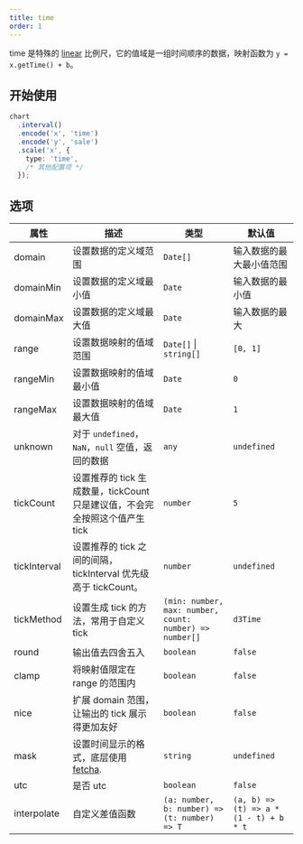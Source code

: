 ```yaml
---
title: time
order: 1
---
```


time 是特殊的 [linear](/manual/core/scale/linear) 比例尺，它的值域是一组时间顺序的数据，映射函数为 `y = x.getTime() + b`。

## 开始使用

```ts
chart
  .interval()
  .encode('x', 'time')
  .encode('y', 'sale')
  .scale('x', {
    type: 'time',
    /* 其他配置项 */
  });
```

## 选项

| 属性 | 描述 | 类型 | 默认值 |
| -------------| ----------------------------------------------------------- | -----| ------- |
| domain      | 设置数据的定义域范围                                            | `Date[]` | 输入数据的最大最小值范围 |
| domainMin      | 设置数据的定义域最小值                                     | `Date` | 输入数据的最小值 |
| domainMax      | 设置数据的定义域最大值                                           | `Date` | 输入数据的最大 |
| range       | 设置数据映射的值域范围                                           | `Date[]` \| `string[]` | `[0, 1]` |
| rangeMin       | 设置数据映射的值域最小值                                        | `Date` | `0` |
| rangeMax       | 设置数据映射的值域最大值                                      | `Date` | `1` |
| unknown      | 对于 `undefined`， `NaN`，`null` 空值，返回的数据               | `any` | `undefined` |
| tickCount    | 设置推荐的 tick 生成数量，tickCount 只是建议值，不会完全按照这个值产生 tick | `number` | `5` |
| tickInterval | 设置推荐的 tick 之间的间隔，tickInterval 优先级高于 tickCount。| `number` | `undefined` |
| tickMethod   | 设置生成 tick 的方法，常用于自定义 tick                          | `(min: number, max: number, count: number) => number[]`      | `d3Time` |
| round       | 输出值去四舍五入                                                | `boolean` | `false` |
| clamp       | 将映射值限定在 range 的范围内                                    | `boolean` | `false` |
| nice        | 扩展 domain 范围，让输出的 tick 展示得更加友好                     | `boolean` | `false` |
| mask        | 设置时间显示的格式，底层使用 [fetcha](https://github.com/taylorhakes/fecha). | `string` | `undefined` |
| utc         | 是否 utc                                                      | `boolean` | `false` |
| interpolate | 自定义差值函数                                                  | `(a: number, b: number) => (t: number) => T` | `(a, b) => (t) => a * (1 - t) + b * t` |
